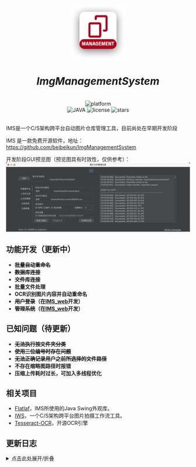 <div align="center">

<img src="logo.png" width = "150" height = "150" alt="logo">

# _ImgManagementSystem_
</div>
<br>
    <div align="center">
        <img alt="platform" src="https://img.shields.io/badge/platform-Windows%20%7C%20macOS-blueviolet">
    </div>
    <div align="center">
        <img alt="JAVA" src="https://img.shields.io/badge/Java-1.8-%2300599C .svg?logo=java">
        <img alt="license" src="https://img.shields.io/github/license/MaaAssistantArknights/MaaAssistantArknights">
        <img alt="stars" src="https://img.shields.io/github/stars/beibeikun/IMG_ManagementSystem?style=social">
    </div>
<br>

IMS是一个C/S架构跨平台自动图片仓库管理工具，目前尚处在早期开发阶段

IMS 是一款免费开源软件，地址：https://github.com/beibeikun/ImgManagementSystem

开发阶段GUI预览图（预览图具有时效性，仅供参考）：
![gui](gui.jpg)



## 功能开发（更新中）

- **~~批量自动重命名~~**
- **~~数据库连接~~**
- **~~文件库连接~~**
- **批量文件处理**
- **OCR识别图片内容并自动重命名**
- **~~用户登录~~（在[IMS_web](https://github.com/beibeikun/IMG_ManagementSystem_web)开发）**
- **~~管理系统~~（在[IMS_web](https://github.com/beibeikun/IMG_ManagementSystem_web)开发）**

## 已知问题（待更新）

- **~~无法执行按文件夹分类~~**
- **~~使用三位编号时存在问题~~**
- **~~无法正确记录用户之前所选择的文件路径~~**
- **不存在缩略图路径时报错**
- **压缩上传耗时过长，可加入多线程优化**

## 相关项目

- [Flatlaf](https://github.com/JFormDesigner/FlatLaf)，IMS所使用的Java Swing外观库。
- [IWS](https://github.com/beibeikun/ImgWorkflowSystem)，一个C/S架构跨平台图片拍摄工作流工具。
- [Tesseract-OCR](https://github.com/tesseract-ocr/tesseract)，开源OCR引擎


## 更新日志
<details>
  <summary>点击此处展开/折叠</summary>

- **2023/06/08**-完成上传至仓库与查询仓库功能，新增缩略图策略
- **2023/06/05**-修复部分已知问题，更新部分算法，兼容多语言
- **2023/06/02**-可以进行数据库连接
- **2023/06/01**-新UI基础功能可以使用
- **2023/05/31**-重构部分功能模块
- **2023/05/30**-重构UI界面

</details>